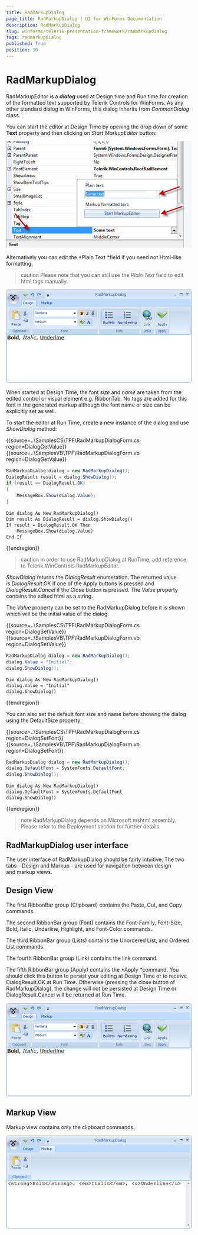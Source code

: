 ```yaml
---
title: RadMarkupDialog
page_title: RadMarkupDialog | UI for WinForms Documentation
description: RadMarkupDialog
slug: winforms/telerik-presentation-framework/radmarkupdialog
tags: radmarkupdialog
published: True
position: 10
---
```


# RadMarkupDialog

RadMarkupEditor is a *__dialog__* used at Design time and Run time for creation of the formatted text supported by Telerik Controls for WinForms. As any other standard dialog in WinForms, this dialog inherits from *CommonDialog* class.

You can start the editor at Design Time by opening the drop down of some __Text__ property and then clicking on *Start MarkupEditor* button:

![tpf-radmarkupdialog 001](images/tpf-radmarkupdialog001.png)

Alternatively you can edit the *Plain Text *field if you need not Html-like formatting. 

>caution Please note that you can still use the *Plain Text* field to edit html tags manually.
>
![tpf-radmarkupdialog 002](images/tpf-radmarkupdialog002.png)

When started at Design Time, the font *size* and *name* are taken from the edited control or visual element e.g. RibbonTab. No tags are added for this font in the generated markup although the font name or size can be explicitly set as well.

To start the editor at Run Time, create a new instance of the dialog and use *ShowDialog* method:

{{source=..\SamplesCS\TPF\RadMarkupDialogForm.cs region=DialogGetValue}} 
{{source=..\SamplesVB\TPF\RadMarkupDialogForm.vb region=DialogGetValue}} 

````C#
RadMarkupDialog dialog = new RadMarkupDialog();
DialogResult result = dialog.ShowDialog();
if (result == DialogResult.OK)
{
    MessageBox.Show(dialog.Value);
}

````
````VB.NET
Dim dialog As New RadMarkupDialog()
Dim result As DialogResult = dialog.ShowDialog()
If result = DialogResult.OK Then
    MessageBox.Show(dialog.Value)
End If

````

{{endregion}} 


>caution In order to use RadMarkupDialog at RunTime, add reference to Telerik.WinControls.RadMarkupEditor.
>

*ShowDialog* returns the *DialogResult* enumeration. The returned value is *DialogResult.OK* if one of the Apply buttons is pressed and *DialogResult.Cancel* if the Close button is pressed. The *Value* property contains the edited html as a string. 

The *Value* property can be set to the RadMarkupDialog before it is shown which will be the initial value of the dialog:


{{source=..\SamplesCS\TPF\RadMarkupDialogForm.cs region=DialogSetValue}} 
{{source=..\SamplesVB\TPF\RadMarkupDialogForm.vb region=DialogSetValue}} 

````C#
RadMarkupDialog dialog = new RadMarkupDialog();
dialog.Value = "Initial";
dialog.ShowDialog();

````
````VB.NET
Dim dialog As New RadMarkupDialog()
dialog.Value = "Initial"
dialog.ShowDialog()

````

{{endregion}} 

You can also set the default font size and name before showing the dialog using the DefaultSize property:

{{source=..\SamplesCS\TPF\RadMarkupDialogForm.cs region=DialogSetFont}} 
{{source=..\SamplesVB\TPF\RadMarkupDialogForm.vb region=DialogSetFont}} 

````C#
RadMarkupDialog dialog = new RadMarkupDialog();
dialog.DefaultFont = SystemFonts.DefaultFont;
dialog.ShowDialog();

````
````VB.NET
Dim dialog As New RadMarkupDialog()
dialog.DefaultFont = SystemFonts.DefaultFont
dialog.ShowDialog()

````

{{endregion}} 

>note RadMarkupDialog depends on Microsoft.mshtml assembly. Please refer to the Deployment section for further details.
>

## RadMarkupDialog user interface

The user interface of RadMarkupDialog should be fairly intuitive. The two tabs - Design and Markup - are used for navigation between design and markup views. 

## Design View 

The first RibbonBar group (Clipboard) contains the Paste, Cut, and Copy commands.

The second RibbonBar group (Font) contains the Font-Family, Font-Size, Bold, Italic, Underline, Highlight, and Font-Color commands.

The third RibbonBar group (Lists) contains the Unordered List, and Ordered List commands.

The fourth RibbonBar group (Link) contains the link command.

The fifth RibbonBar group (Apply) contains the *Apply *command. You should click this button to persist your editing at Design Time or to receive DialogResult.OK at Run Time. Otherwise (pressing the close button of RadMarkupDialog), the change will not be persisted at Design Time or DialogResult.Cancel will be returned at Run Time. 

![tpf-radmarkupdialog 002](images/tpf-radmarkupdialog002.png)

## Markup View

Markup view contains only the clipboard commands. 

![tpf-radmarkupdialog 003](images/tpf-radmarkupdialog003.png)
